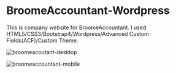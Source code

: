 # BroomeAccountant-Wordpress

This is company website for BroomeAccountant.
I used HTML5/CSS3/Bootstrap4/Wordpress/Advanced Custom Fields(ACF)/Custom Theme.

![broomeacoutant-desktop](https://user-images.githubusercontent.com/66811996/103242452-5092d480-49aa-11eb-863c-6ce4a84d7fdd.png)


![broomeaccountant-mobile](https://user-images.githubusercontent.com/66811996/103242461-5688b580-49aa-11eb-8a38-ab9d801f4931.png)
